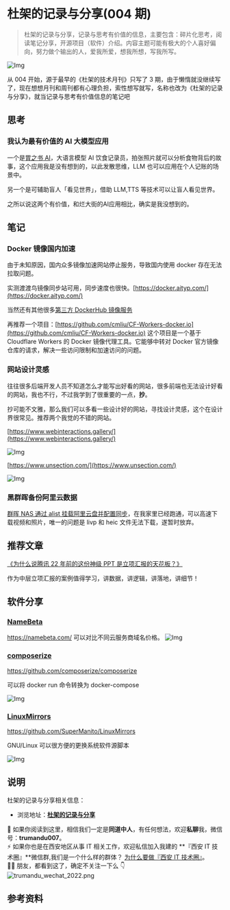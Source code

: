 # 杜架的记录与分享(004 期)

> 杜架的记录与分享，记录与思考有价值的信息，主要包含：碎片化思考，阅读笔记分享，开源项目（软件）介绍。内容主题可能有极大的个人喜好偏向，努力做个输出的人，爱我所爱，想我所想，写我所写。

![Img](http://image.trumandu.top/yank-note-picgo-img-20240622152941.jpg)

从 004 开始，源于最早的《杜架的技术月刊》只写了 3 期，由于懒惰就没继续写了，现在想想月刊和周刊都有心理负担，索性想写就写，名称也改为《杜架的记录与分享》，就当记录与思考有价值信息的笔记吧

## 思考

### 我认为最有价值的 AI 大模型应用

一个是[胃之书 AI](https://bellybook.cn/)，大语言模型 AI 饮食记录员，拍张照片就可以分析食物背后的故事，这个应用我是没有想到的，以此发散思维，LLM 也可以应用在个人记账的场景中。

另一个是可辅助盲人「看见世界」，借助 LLM,TTS 等技术可以让盲人看见世界。

之所以说这两个有价值，和烂大街的AI应用相比，确实是我没想到的。

## 笔记

### Docker 镜像国内加速

由于未知原因，国内众多镜像加速网站停止服务，导致国内使用 docker 存在无法拉取问题。

实测渡渡鸟镜像同步站可用，同步速度也很快。[https://docker.aityp.com/](https://docker.aityp.com/)

当然还有其他很多[第三方 DockerHub 镜像服务](https://github.com/cmliu/CF-Workers-docker.io?tab=readme-ov-file#%E7%AC%AC%E4%B8%89%E6%96%B9-dockerhub-%E9%95%9C%E5%83%8F%E6%9C%8D%E5%8A%A1)

再推荐一个项目：[https://github.com/cmliu/CF-Workers-docker.io](https://github.com/cmliu/CF-Workers-docker.io) 这个项目是一个基于 Cloudflare Workers 的 Docker 镜像代理工具。它能够中转对 Docker 官方镜像仓库的请求，解决一些访问限制和加速访问的问题。

### 网站设计灵感

往往很多后端开发人员不知道怎么才能写出好看的网站，很多前端也无法设计好看的网站，我也不行，不过我学到了很重要的一点，**抄**。

抄可能不文雅，那么我们可以多看一些设计好的网站，寻找设计灵感，这个在设计界很常见。推荐两个我觉的不错的网站。

[https://www.webinteractions.gallery/](https://www.webinteractions.gallery/)

![Img](http://image.trumandu.top/yank-note-picgo-img-20240622152506.png)

[https://www.unsection.com/](https://www.unsection.com/)

![Img](http://image.trumandu.top/yank-note-picgo-img-20240622152604.png)

### 黑群晖备份阿里云数据

[群晖 NAS 通过 alist 挂载阿里云盘并配置同步](https://fugary.com/?p=428)，在我家里已经跑通，可以高速下载视频和照片，唯一的问题是 livp 和 heic 文件无法下载，遂暂时放弃。

## 推荐文章

[《为什么说腾讯 22 年前的这份神级 PPT 是立项汇报的天花板？》](https://zhuanlan.zhihu.com/p/684222828)

作为中层立项汇报的案例值得学习，讲数据，讲逻辑，讲落地，讲细节！

## 软件分享

### [NameBeta](https://namebeta.com/)

https://namebeta.com/ 可以对比不同云服务商域名价格。
![Img](http://image.trumandu.top/yank-note-picgo-img-20240622150508.png)

### [composerize](https://www.composerize.com/)

https://github.com/composerize/composerize

可以将 docker run 命令转换为 docker-compose

![Img](http://image.trumandu.top/yank-note-picgo-img-20240622151504.png)

### [LinuxMirrors](https://linuxmirrors.cn/)

https://github.com/SuperManito/LinuxMirrors

GNU/Linux 可以很方便的更换系统软件源脚本

![Img](http://image.trumandu.top/yank-note-picgo-img-20240622151821.png)

## 说明

杜架的记录与分享相关信息：

-   浏览地址：[**杜架的记录与分享**](http://blog.trumandu.top/categories/%E6%8A%80%E6%9C%AF%E6%9C%88%E5%88%8A/)

🙌 如果你阅读到这里，相信我们一定是**同道中人**，有任何想法，欢迎**私聊**我，微信号：**trumandu007**。<br />⚡️ 如果你也是在西安地区从事 IT 相关工作，欢迎私信加入我建的 **『西安 IT 技术圈』**微信群,我们是一个什么样的群体？ [为什么要做『西安 IT 技术圈』](https://mp.weixin.qq.com/s?__biz=MzI4NTMwNTQ5Mg==&mid=2247483684&idx=1&sn=4c1f96c16463601a7e220a06649f4cd3)。<br />👬🏻 朋友，都看到这了，确定不关注一下么 👇<br />
![trumandu_wechat_2022.png](http://static.trumandu.top/trumandu_wechat_2022.png)

## 参考资料
